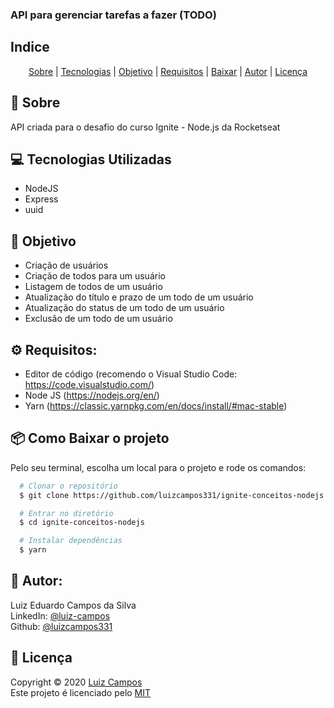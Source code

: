 ### API para gerenciar tarefas a fazer (TODO)

## Indice
<p align="center">
  <a href="#bookmark-sobre">Sobre</a> |
  <a href="#computer-tecnologias-utilizadas">Tecnologias</a> |
  <a href="#dart-objetivo">Objetivo</a> |
  <a href="#gear-requisitos">Requisitos</a> |
  <a href="#package-como-baixar-o-projeto">Baixar</a> |
  <a href="#bust_in_silhouette-autor">Autor</a> |
  <a href="#pencil-licença">Licença</a>
</p>

## :bookmark: Sobre
API criada para o desafio do curso Ignite - Node.js da Rocketseat

## :computer: Tecnologias Utilizadas

- NodeJS
- Express
- uuid

## :dart: Objetivo
- Criação de usuários
- Criação de todos para um usuário
- Listagem de todos de um usuário
- Atualização do título e prazo de um todo de um usuário
- Atualização do status de um todo de um usuário
- Exclusão de um todo de um usuário

## :gear: Requisitos:
- Editor de código (recomendo o Visual Studio Code: https://code.visualstudio.com/)
- Node JS (https://nodejs.org/en/)
- Yarn (https://classic.yarnpkg.com/en/docs/install/#mac-stable)

## :package: Como Baixar o projeto
Pelo seu terminal, escolha um local para o projeto e rode os comandos:
```bash
  # Clonar o repositório
  $ git clone https://github.com/luizcampos331/ignite-conceitos-nodejs.git

  # Entrar no diretório
  $ cd ignite-conceitos-nodejs

  # Instalar dependências
  $ yarn

```

## :bust_in_silhouette: Autor:
Luiz Eduardo Campos da Silva</br>
LinkedIn: <a href="https://www.linkedin.com/in/luiz-campos">@luiz-campos</a></br>
Github: <a href="https://www.github.com/luizcampos331">@luizcampos331</a>


## :pencil: Licença
Copyright © 2020 <a href="https://www.github.com/luizcampos331">Luiz Campos</a></br>
Este projeto é licenciado pelo <a href="LICENSE">MIT</a>

